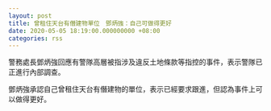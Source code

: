 ```yaml
---
layout: post
title: 曾租住天台有僭建物單位　鄧炳強：自己可做得更好
date: 2020-05-05 18:19:00.000000000 +08:00
categories: rss
---
```


警務處長鄧炳強回應有警隊高層被指涉及違反土地條款等指控的事件，表示警隊已正進行內部調查。

鄧炳強承認自己曾租住天台有僭建物的單位，表示已經要求跟進，但認為事件上可以做得更好。
